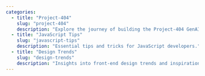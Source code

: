 ```yaml
---
categories:
  - title: "Project-404"
    slug: "project-404"
    description: "Explore the journey of building the Project-404 GenAI chatbot."
  - title: "JavaScript Tips"
    slug: "javascript-tips"
    description: "Essential tips and tricks for JavaScript developers."
  - title: "Design Trends"
    slug: "design-trends"
    description: "Insights into front-end design trends and inspiration."
---
```

